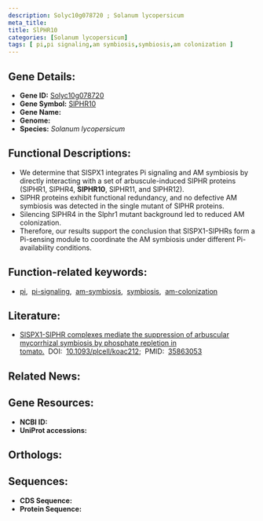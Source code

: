 ```yaml
---
description: Solyc10g078720 ; Solanum lycopersicum
meta_title:
title: SlPHR10
categories: [Solanum lycopersicum]
tags: [ pi,pi signaling,am symbiosis,symbiosis,am colonization ]
---
```


## Gene Details:
- **Gene ID:** [Solyc10g078720]()
- **Gene Symbol:** <u>SlPHR10</u>
- **Gene Name:** 
- **Genome:** []()
- **Species:** *Solanum lycopersicum*

## Functional Descriptions:
   - We determine that SlSPX1 integrates Pi signaling and AM symbiosis by directly interacting with a set of arbuscule-induced SlPHR proteins (SlPHR1, SlPHR4, **SlPHR10**, SlPHR11, and SlPHR12).
   - SlPHR proteins exhibit functional redundancy, and no defective AM symbiosis was detected in the single mutant of SlPHR proteins.
   - Silencing SlPHR4 in the Slphr1 mutant background led to reduced AM colonization.
   - Therefore, our results support the conclusion that SlSPX1-SlPHRs form a Pi-sensing module to coordinate the AM symbiosis under different Pi-availability conditions.

## Function-related keywords:
   - [pi](/tags/pi/),&nbsp;&nbsp;[pi-signaling](/tags/pi-signaling/),&nbsp;&nbsp;[am-symbiosis](/tags/am-symbiosis/),&nbsp;&nbsp;[symbiosis](/tags/symbiosis/),&nbsp;&nbsp;[am-colonization](/tags/am-colonization/)

## Literature:
   - [SlSPX1-SlPHR complexes mediate the suppression of arbuscular mycorrhizal symbiosis by phosphate repletion in tomato.](https://doi.org/10.1093/plcell/koac212)&nbsp;&nbsp;DOI:&nbsp;&nbsp;[10.1093/plcell/koac212](https://doi.org/10.1093/plcell/koac212);&nbsp;&nbsp;PMID:&nbsp;&nbsp;[35863053](https://pubmed.ncbi.nlm.nih.gov/35863053/)

## Related News:

## Gene Resources:
- **NCBI ID:**  [](https://www.ncbi.nlm.nih.gov/gene/?term=)
- **UniProt accessions:**  [](https://www.uniprot.org/uniprotkb//entry)

## Orthologs:

## Sequences:
- **CDS Sequence:**
- **Protein Sequence:**
